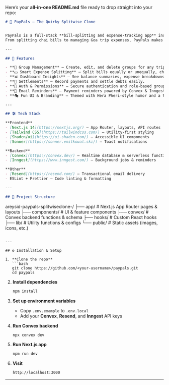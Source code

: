 Here’s your **all-in-one README.md** file ready to drop straight into your repo:

```markdown
# 💸 PayPals – The Quirky Splitwise Clone


PayPals is a full-stack **bill-splitting and expense-tracking app** inspired by Splitwise — but with more personality, humor, and a sprinkle of *Hera Pheri* charm.  
From splitting chai bills to managing Goa trip expenses, PayPals makes it easy to track who owes whom — **without anyone doing "25 din me paisa double" schemes**.

---

## 🚀 Features

- **👥 Group Management** – Create, edit, and delete groups for any trip, party, or event.
- **💵 Smart Expense Splitting** – Split bills equally or unequally, choose categories, and add participants.
- **📊 Dashboard Insights** – See balance summaries, expense breakdowns, and settlement histories.
- **🤝 Settlements** – Record payments and settle debts easily.
- **🔐 Auth & Permissions** – Secure authentication and role-based group permissions.
- **📩 Email Reminders** – Payment reminders powered by Convex & Inngest.
- **🎭 Fun UI & Branding** – Themed with Hera Pheri-style humor and a twist on traditional expense tracking.

---

## 🛠️ Tech Stack

**Frontend**
- [Next.js 14](https://nextjs.org/) – App Router, layouts, API routes
- [Tailwind CSS](https://tailwindcss.com/) – Utility-first styling
- [Shadcn/ui](https://ui.shadcn.com/) – Accessible UI components
- [Sonner](https://sonner.emilkowal.ski/) – Toast notifications

**Backend**
- [Convex](https://convex.dev/) – Realtime database & serverless functions
- [Inngest](https://www.inngest.com/) – Background jobs & reminders

**Other**
- [Resend](https://resend.com/) – Transactional email delivery
- ESLint + Prettier – Code linting & formatting

---

## 📂 Project Structure

```

areysid-paypals-splitwiseclone-/
├── app/               # Next.js App Router pages & layouts
├── components/        # UI & feature components
├── convex/            # Convex backend functions & schema
├── hooks/             # Custom React hooks
├── lib/               # Utility functions & configs
└── public/            # Static assets (images, icons, etc.)

````

---

## ⚙️ Installation & Setup

1. **Clone the repo**
   ```bash
   git clone https://github.com/<your-username>/paypals.git
   cd paypals
````

2. **Install dependencies**

   ```bash
   npm install
   ```

3. **Set up environment variables**

   * Copy `.env.example` to `.env.local`
   * Add your **Convex**, **Resend**, and **Inngest** API keys

4. **Run Convex backend**

   ```bash
   npx convex dev
   ```

5. **Run Next.js app**

   ```bash
   npm run dev
   ```

6. **Visit**

   ```
   http://localhost:3000
   ```

---

